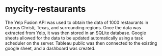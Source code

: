 # mycity-restaurants
The Yelp Fusion API was used to obtain the data of 1000 restaurants in Corpus Christi, Texas, and surrounding regions. Once the data was extracted from Yelp, it was then stored in an SQLite database. Google sheets allowed for the data to be updated automatically using a task scheduler on the server. Tableau public was then connected to the existing google sheet, and a dashboard was created.
